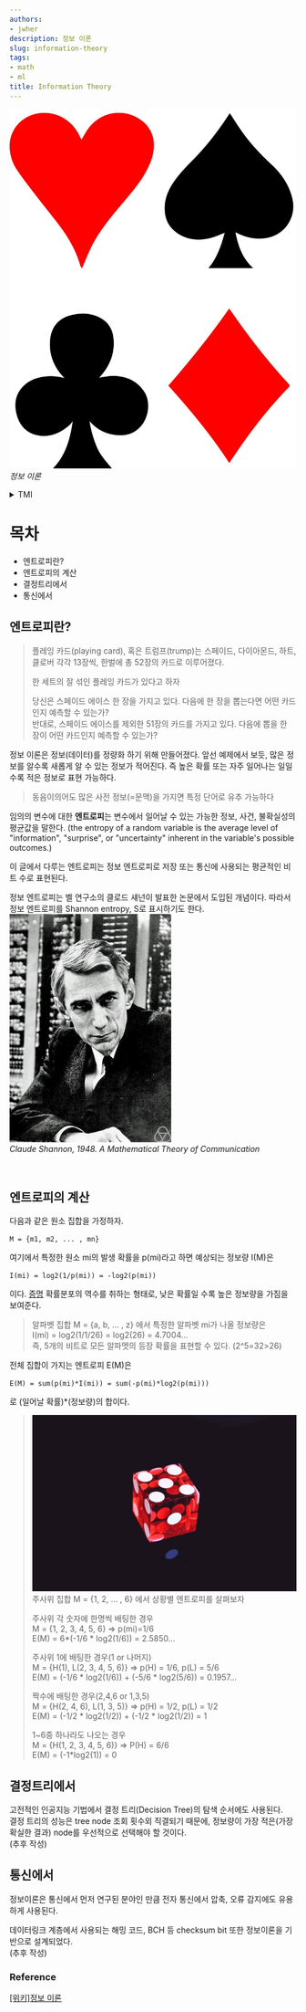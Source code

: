 ```yaml
---
authors:
- jwher
description: 정보 이론
slug: information-theory
tags:
- math
- ml
title: Information Theory
---
```


![cards](cards.jpg)  
*정보 이론*  
<!--truncate-->

<details>
<summary> TMI </summary>
<div markdown="1">

이 글은 이전에 작성한 제 포스트를 재구성했습니다.(~~가장 인기있던 포스트~~)  
네이버에 정보이론을 검색해보니 EBS에서 쉽게 설명한 자료가 있네요.  
[[중2 확률의 계산]정보이론의 아버지, 클로드 섀넌](https://blog.naver.com/ebsmath1/222051905808)
</div>
</details>

# 목차
* 엔트로피란?
* 엔트로피의 계산
* 결정트리에서
* 통신에서

## 엔트로피란?  

> 플레잉 카드(playing card), 혹은 트럼프(trump)는 스페이드, 다이아몬드, 하트, 클로버 각각 13장씩,
> 한벌에 총 52장의 카드로 이루어졌다.  
> 
> 한 세트의 잘 섞인 플레잉 카드가 있다고 하자  
> 
> 당신은 스페이드 에이스 한 장을 가지고 있다. 다음에 한 장을 뽑는다면 어떤 카드인지 예측할 수 있는가?  
> 반대로, 스페이드 에이스를 제외한 51장의 카드를 가지고 있다. 다음에 뽑을 한 장이 어떤 카드인지 예측할 수 있는가?

정보 이론은 정보(데이터)를 정량화 하기 위해 만들어졌다.
앞선 예제에서 보듯, 많은 정보를 알수록 새롭게 알 수 있는 정보가 적어진다.
즉 높은 확률 또는 자주 일어나는 일일수록 적은 정보로 표현 가능하다.
> 동음이의어도 많은 사전 정보(=문맥)을 가지면 특정 단어로 유추 가능하다  

임의의 변수에 대한 **엔트로피**는 변수에서 일어날 수 있는 가능한 정보, 사건, 불확실성의 평균값을 말한다.
(the entropy of a random variable is the average level of "information", "surprise", or "uncertainty" inherent in the variable's possible outcomes.)  

이 글에서 다루는 엔트로피는 정보 엔트로피로 저장 또는 통신에 사용되는 평균적인 비트 수로 표현된다.

<!-- 열역학을 배웠거나, 우주에 관심이 많은 사람은 흔히 엔트로피가 증가한다 -->

정보 엔트로피는 벨 연구소의 클로드 섀넌이 발표한 논문에서 도입된 개념이다.
따라서 정보 엔트로피를 Shannon entropy, S로 표시하기도 한다.  
![Alt](https://raw.githubusercontent.com/JWHer/jwher.github.io/master/_posts/images/information-theory-claudeshannon.jpg "claudeshannon")  
*Claude Shannon, 1948. A Mathematical Theory of Communication*

<br/>

## 엔트로피의 계산

다음과 같은 원소 집합을 가정하자.

    M = {m1, m2, ... , mn}

여기에서 특정한 원소 mi의 발생 확률을 p(mi)라고 하면 예상되는 정보량 I(M)은

    I(mi) = log2(1/p(mi)) = -log2(p(mi))

이다. [증명](https://en.wikipedia.org/wiki/Entropy_(information_theory)#Characterization)  
확률분포의 역수를 취하는 형태로, 낮은 확률일 수록 높은 정보량을 가짐을 보여준다.  

> 알파벳 집합 M = {a, b, ... , z} 에서 특정한 알파벳 mi가 나올 정보량은  
> I(mi) = log2(1/1/26) = log2(26) = 4.7004...  
> 즉, 5개의 비트로 모든 알파멧의 등장 확률을 표현할 수 있다. (2^5=32>26)

전체 집합이 가지는 엔트로피 E(M)은

    E(M) = sum(p(mi)*I(mi)) = sum(-p(mi)*log2(p(mi)))

로 (일어날 확률)*(정보량)의 합이다.

>![Alt](https://raw.githubusercontent.com/JWHer/jwher.github.io/master/_posts/images/dice.jpg "dice")  
> 주사위 집합 M = {1, 2, ... , 6} 에서 상황별 엔트로피를 살펴보자  
> 
> 주사위 각 숫자에 한명씩 배팅한 경우  
>   M = {1, 2, 3, 4, 5, 6} => p(mi)=1/6  
>   E(M) = 6*(-1/6 * log2(1/6)) = 2.5850...
> 
> 주사위 1에 배팅한 경우(1 or 나머지)  
>   M = {H(1), L(2, 3, 4, 5, 6)} => p(H) = 1/6, p(L) = 5/6  
>   E(M) = (-1/6 * log2(1/6)) + (-5/6 * log2(5/6)) = 0.1957...
> 
> 짝수에 배팅한 경우(2,4,6 or 1,3,5)  
>   M = {H(2, 4, 6), L(1, 3, 5)} => p(H) = 1/2, p(L) = 1/2  
>   E(M) = (-1/2 * log2(1/2)) + (-1/2 * log2(1/2)) = 1
> 
> 1~6중 하나라도 나오는 경우  
>   M = {H(1, 2, 3, 4, 5, 6)} => P(H) = 6/6  
>   E(M) = (-1*log2(1)) = 0

## 결정트리에서

고전적인 인공지능 기법에서 결정 트리(Decision Tree)의 탐색 순서에도 사용된다.  
결정 트리의 성능은 tree node 조회 횟수외 직결되기 때문에,
정보량이 가장 적은(가장 확실한 결과) node를 우선적으로 선택해야 할 것이다.  
(추후 작성)

## 통신에서

정보이론은 통신에서 먼저 연구된 분야인 만큼 전자 통신에서 압축, 오류 감지에도 유용하게 사용된다.    

데이터링크 계층에서 사용되는 해밍 코드, BCH 등 checksum bit 또한 정보이론을 기반으로 설계되었다.  
(추후 작성)

<!-- 
해밍 BCH 리드뮬러  
화성탐사선 매리너 9호(mariner9) 리드 뮬러 부호  
공개키 암호화  
https://horizon.kias.re.kr/7937/ 
-->

### Reference  
[[위키]정보 이론](https://ko.wikipedia.org/wiki/%EC%A0%95%EB%B3%B4_%EC%9D%B4%EB%A1%A0)



<!-- update log -->
<!--
본문에 추가할 내용을 적는다.
-->

